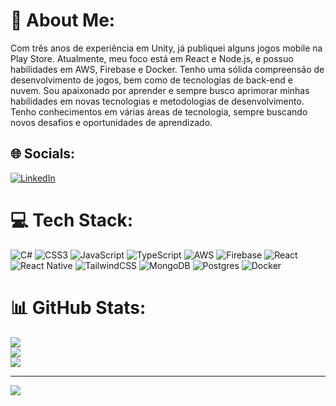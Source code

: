 # 💫 About Me:
Com três anos de experiência em Unity, já publiquei alguns jogos mobile na Play Store. Atualmente, meu foco está em React e Node.js, e possuo habilidades em AWS, Firebase e Docker. Tenho uma sólida compreensão de desenvolvimento de jogos, bem como de tecnologias de back-end e nuvem. Sou apaixonado por aprender e sempre busco aprimorar minhas habilidades em novas tecnologias e metodologias de desenvolvimento. Tenho conhecimentos em várias áreas de tecnologia, sempre buscando novos desafios e oportunidades de aprendizado.


## 🌐 Socials:
[![LinkedIn](https://img.shields.io/badge/LinkedIn-%230077B5.svg?logo=linkedin&logoColor=white)](https://linkedin.com/in/https://www.linkedin.com/in/dhmeson-ara%C3%BAjo/) 

# 💻 Tech Stack:
![C#](https://img.shields.io/badge/c%23-%23239120.svg?style=for-the-badge&logo=c-sharp&logoColor=white) ![CSS3](https://img.shields.io/badge/css3-%231572B6.svg?style=for-the-badge&logo=css3&logoColor=white) ![JavaScript](https://img.shields.io/badge/javascript-%23323330.svg?style=for-the-badge&logo=javascript&logoColor=%23F7DF1E) ![TypeScript](https://img.shields.io/badge/typescript-%23007ACC.svg?style=for-the-badge&logo=typescript&logoColor=white) ![AWS](https://img.shields.io/badge/AWS-%23FF9900.svg?style=for-the-badge&logo=amazon-aws&logoColor=white) ![Firebase](https://img.shields.io/badge/firebase-%23039BE5.svg?style=for-the-badge&logo=firebase) ![React](https://img.shields.io/badge/react-%2320232a.svg?style=for-the-badge&logo=react&logoColor=%2361DAFB) ![React Native](https://img.shields.io/badge/react_native-%2320232a.svg?style=for-the-badge&logo=react&logoColor=%2361DAFB) ![TailwindCSS](https://img.shields.io/badge/tailwindcss-%2338B2AC.svg?style=for-the-badge&logo=tailwind-css&logoColor=white) ![MongoDB](https://img.shields.io/badge/MongoDB-%234ea94b.svg?style=for-the-badge&logo=mongodb&logoColor=white) ![Postgres](https://img.shields.io/badge/postgres-%23316192.svg?style=for-the-badge&logo=postgresql&logoColor=white) ![Docker](https://img.shields.io/badge/docker-%230db7ed.svg?style=for-the-badge&logo=docker&logoColor=white)
# 📊 GitHub Stats:
![](https://github-readme-stats.vercel.app/api?username=Dhmeson&theme=react&hide_border=false&include_all_commits=false&count_private=false)<br/>
![](https://github-readme-streak-stats.herokuapp.com/?user=Dhmeson&theme=react&hide_border=false)<br/>
![](https://github-readme-stats.vercel.app/api/top-langs/?username=Dhmeson&theme=react&hide_border=false&include_all_commits=false&count_private=false&layout=compact)

---
[![](https://visitcount.itsvg.in/api?id=Dhmeson&icon=0&color=0)](https://visitcount.itsvg.in)

<!-- Proudly created with GPRM ( https://gprm.itsvg.in ) -->
